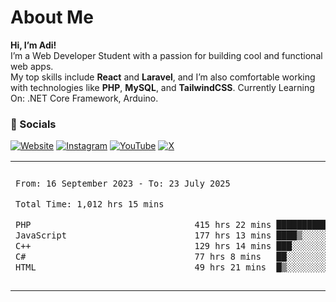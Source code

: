 # About Me

**Hi, I’m Adi!**  
I’m a Web Developer Student with a passion for building cool and functional web apps.  
My top skills include **React** and **Laravel**, and I’m also comfortable working with technologies like **PHP**, **MySQL**, and **TailwindCSS**.
Currently Learning On: .NET Core Framework, Arduino.

### 🔗 Socials

[![Website](https://img.shields.io/badge/Website-Visit-blue?logo=google-chrome&style=flat-square)](https://adisalafudin-com.vercel.app/)
[![Instagram](https://img.shields.io/badge/Instagram-@adi.salafudin-E4405F?logo=instagram&logoColor=white&style=flat-square)](https://instagram.com/adi.salafudin)
[![YouTube](https://img.shields.io/badge/YouTube-Subscribe-FF0000?logo=youtube&logoColor=white&style=flat-square)](https://youtube.com/@adisalafudin)
[![X](https://img.shields.io/badge/X-@telotraash-000000?logo=x&logoColor=white&style=flat-square)](https://x.com/telotraash)

<table border="0">
 <tr>
  <td>
  
 
 <!--START_SECTION:waka-->

```txt
From: 16 September 2023 - To: 23 July 2025

Total Time: 1,012 hrs 15 mins

PHP                                415 hrs 22 mins ██████████░░░░░░░░░░░░░░░   40.60 %
JavaScript                         177 hrs 13 mins ████▒░░░░░░░░░░░░░░░░░░░░   17.32 %
C++                                129 hrs 14 mins ███░░░░░░░░░░░░░░░░░░░░░░   12.63 %
C#                                 77 hrs 8 mins   ██░░░░░░░░░░░░░░░░░░░░░░░   07.54 %
HTML                               49 hrs 21 mins  █▒░░░░░░░░░░░░░░░░░░░░░░░   04.82 %
```

<!--END_SECTION:waka-->
  </td>
    <td>
   <div align="start">
        <a href="https://open.spotify.com/user/dxso20he52f5d4ti73duavf95">
        <img width="200px" src="https://spotify-github-profile.kittinanx.com/api/view.svg?uid=dxso20he52f5d4ti73duavf95&cover_image=true&theme=default&show_offline=false&background_color=121212&interchange=false" alt="Spotify Now Playing">
    </a>
</div> 

  </td>
 </tr>

</table>





